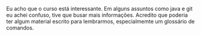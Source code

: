 Eu acho que o curso está interessante. Em alguns assuntos como java e git eu achei confuso, tive que busar mais informações.
Acredito que poderia ter algum material escrito para lembrarmos, especialmemte um glossário de comandos.